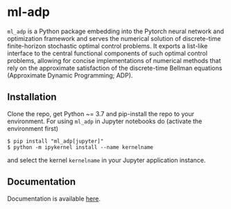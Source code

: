 # ml-adp

`ml_adp` is a Python package embedding into the Pytorch neural network and optimization framework and serves 
the numerical solution of discrete-time finite-horizon stochastic optimal control problems.
It exports a list-like interface to the central functional components of such optimal control problems, allowing for concise implementations of numerical methods that rely on the approximate satisfaction of the discrete-time Bellman equations (Approximate Dynamic Programming; ADP).

## Installation

Clone the repo, get Python ~= 3.7 and pip-install the repo to your environment.
For using `ml_adp` in Jupyter notebooks do (activate the environment first)
```    
$ pip install "ml_adp[jupyter]"
$ python -m ipykernel install --name kernelname
```
and select the kernel `kernelname` in your Jupyter application instance.


## Documentation

Documentation is available [here](https://ml-adp.readthedocs.io/en/latest/).
